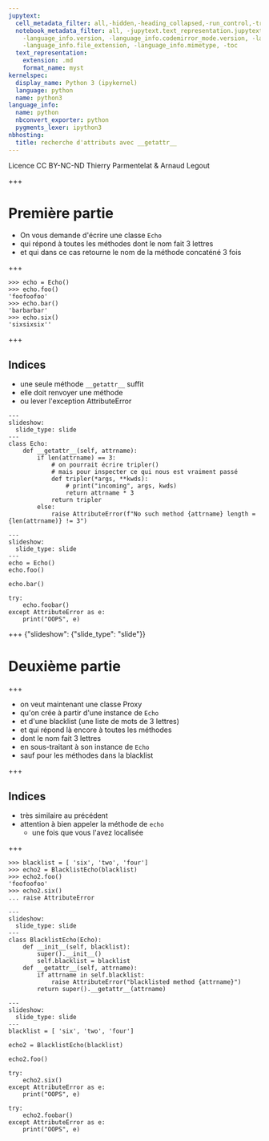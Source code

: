 ```yaml
---
jupytext:
  cell_metadata_filter: all,-hidden,-heading_collapsed,-run_control,-trusted
  notebook_metadata_filter: all, -jupytext.text_representation.jupytext_version, -jupytext.text_representation.format_version,
    -language_info.version, -language_info.codemirror_mode.version, -language_info.codemirror_mode,
    -language_info.file_extension, -language_info.mimetype, -toc
  text_representation:
    extension: .md
    format_name: myst
kernelspec:
  display_name: Python 3 (ipykernel)
  language: python
  name: python3
language_info:
  name: python
  nbconvert_exporter: python
  pygments_lexer: ipython3
nbhosting:
  title: recherche d'attributs avec __getattr__
---
```


<div class="licence">
<span>Licence CC BY-NC-ND</span>
<span>Thierry Parmentelat &amp; Arnaud Legout</span>
</div>

+++

# Première partie

* On vous demande d'écrire une classe `Echo`
* qui répond à toutes les méthodes dont le nom  fait 3 lettres
* et qui dans ce cas retourne le nom de la méthode concaténé 3 fois

+++

```
>>> echo = Echo()
>>> echo.foo()
'foofoofoo'
>>> echo.bar()
'barbarbar'
>>> echo.six()
'sixsixsix''
```

+++

## Indices

* une seule méthode `__getattr__` suffit
* elle doit renvoyer une méthode
* ou lever l'exception AttributeError

```{code-cell} ipython3
---
slideshow:
  slide_type: slide
---
class Echo:
    def __getattr__(self, attrname):
        if len(attrname) == 3:
            # on pourrait écrire tripler()
            # mais pour inspecter ce qui nous est vraiment passé
            def tripler(*args, **kwds):
                # print("incoming", args, kwds)
                return attrname * 3
            return tripler
        else:
            raise AttributeError(f"No such method {attrname} length = {len(attrname)} != 3")
```

```{code-cell} ipython3
---
slideshow:
  slide_type: slide
---
echo = Echo()
echo.foo()
```

```{code-cell} ipython3
echo.bar()
```

```{code-cell} ipython3
try:
    echo.foobar()
except AttributeError as e:
    print("OOPS", e)
```

+++ {"slideshow": {"slide_type": "slide"}}

# Deuxième partie

+++

* on veut maintenant une classe Proxy
* qu'on crée à partir d'une instance de `Echo`
* et d'une blacklist (une liste de mots de 3 lettres)
* et qui répond là encore à toutes les méthodes
* dont le nom fait 3 lettres
* en sous-traitant à son instance de `Echo`
* sauf pour les méthodes dans la blacklist

+++

## Indices

* très similaire au précédent
* attention à bien appeler la méthode de `echo` 
  * une fois que vous l'avez localisée

+++

```
>>> blacklist = [ 'six', 'two', 'four']
>>> echo2 = BlacklistEcho(blacklist)
>>> echo2.foo()
'foofoofoo'
>>> echo2.six()
... raise AttributeError

```

```{code-cell} ipython3
---
slideshow:
  slide_type: slide
---
class BlacklistEcho(Echo):
    def __init__(self, blacklist):
        super().__init__()
        self.blacklist = blacklist
    def __getattr__(self, attrname):
        if attrname in self.blacklist:
            raise AttributeError("blacklisted method {attrname}")
        return super().__getattr__(attrname)
```

```{code-cell} ipython3
---
slideshow:
  slide_type: slide
---
blacklist = [ 'six', 'two', 'four']

echo2 = BlacklistEcho(blacklist)

echo2.foo()
```

```{code-cell} ipython3
try:
    echo2.six()
except AttributeError as e:
    print("OOPS", e)
```

```{code-cell} ipython3
try:
    echo2.foobar()
except AttributeError as e:
    print("OOPS", e)
```
